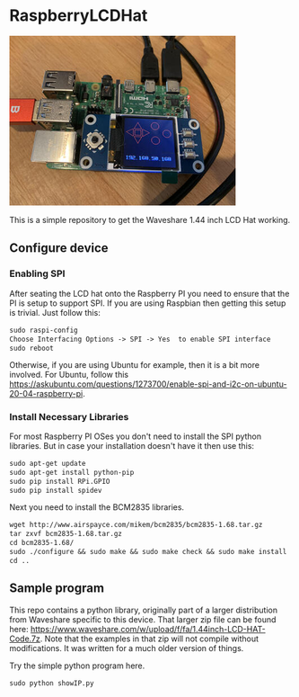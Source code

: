 # RaspberryLCDHat

![Picture of LCD on top of the PI](/Lcd-On-Pi.jpg)

This is a simple repository to get the Waveshare 1.44 inch LCD Hat working.

## Configure device

### Enabling SPI
After seating the LCD hat onto the Raspberry PI you need to ensure that the PI is setup to support SPI.  If you are using Raspbian then getting this setup is trivial.  Just follow this:
   ```
   sudo raspi-config
   Choose Interfacing Options -> SPI -> Yes  to enable SPI interface
   sudo reboot
   ```
Otherwise, if you are using Ubuntu for example, then it is a bit more involved.  For Ubuntu, follow this https://askubuntu.com/questions/1273700/enable-spi-and-i2c-on-ubuntu-20-04-raspberry-pi.  

### Install Necessary Libraries
For most Raspberry PI OSes you don't need to install the SPI python libraries.  But in case your installation doesn't have it then use this:
   ```
   sudo apt-get update
   sudo apt-get install python-pip 
   sudo pip install RPi.GPIO
   sudo pip install spidev
   ```

Next you need to install the BCM2835 libraries.
   ```
   wget http://www.airspayce.com/mikem/bcm2835/bcm2835-1.68.tar.gz
   tar zxvf bcm2835-1.68.tar.gz 
   cd bcm2835-1.68/
   sudo ./configure && sudo make && sudo make check && sudo make install
   cd ..
   ```
## Sample program

This repo contains a python library, originally part of a larger distribution from Waveshare specific to this device.  That larger zip file can be found here:  https://www.waveshare.com/w/upload/f/fa/1.44inch-LCD-HAT-Code.7z.  Note that the examples in that zip will not compile without modifications.  It was written for a much older version of things.

Try the simple python program here.  
   ```
   sudo python showIP.py
   ```
